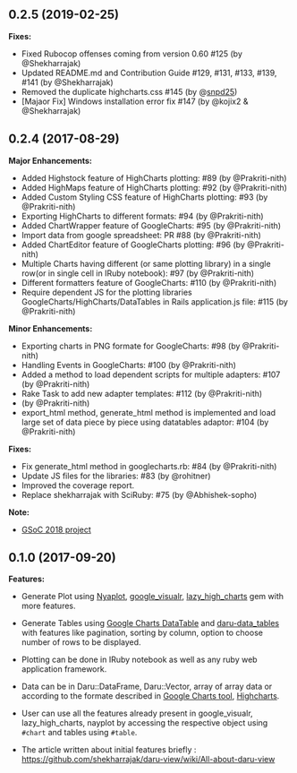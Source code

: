## 0.2.5 (2019-02-25)

**Fixes:**

- Fixed Rubocop offenses coming from version 0.60 #125 (by @Shekharrajak)
- Updated README.md and Contribution Guide #129, #131, #133, 
    #139, #141 (by @Shekharrajak)
- Removed the duplicate highcharts.css #145 (by @[snpd25](/snpd25)) 
- [Majaor Fix] Windows installation error fix #147 (by @kojix2 & @Shekharrajak)

## 0.2.4 (2017-08-29)

**Major Enhancements:**

- Added Highstock feature of HighCharts plotting: #89 (by @Prakriti-nith)
- Added HighMaps feature of HighCharts plotting: #92 (by @Prakriti-nith)
- Added Custom Styling CSS feature of HighCharts plotting: #93
(by @Prakriti-nith)
- Exporting HighCharts to different formats: #94 (by @Prakriti-nith)
- Added ChartWrapper feature of GoogleCharts: #95 (by @Prakriti-nith)
- Import data from google spreadsheet: PR #88 (by @Prakriti-nith)
- Added ChartEditor feature of GoogleCharts plotting: #96 (by @Prakriti-nith)
- Multiple Charts having different (or same plotting library)
in a single row(or in single cell in IRuby notebook): #97 (by @Prakriti-nith)
- Different formatters feature of GoogleCharts: #110 (by @Prakriti-nith)
- Require dependent JS for the plotting libraries
GoogleCharts/HighCharts/DataTables in Rails application.js file: #115
(by @Prakriti-nith)


**Minor Enhancements:**

- Exporting charts in PNG formate for GoogleCharts: #98 (by @Prakriti-nith)
- Handling Events in GoogleCharts: #100 (by @Prakriti-nith)
- Added a method to load dependent scripts for multiple adapters: #107
(by @Prakriti-nith)
- Rake Task to add new adapter templates: #112 (by @Prakriti-nith)
- (by @Prakriti-nith)
- export_html method, generate_html method is implemented and load large set of data piece by piece using datatables adaptor: #104 (by @Prakriti-nith)

**Fixes:**

- Fix generate_html method in googlecharts.rb: #84 (by @Prakriti-nith)
- Update JS files for the libraries: #83 (by @rohitner)
- Improved the coverage report.
- Replace shekharrajak with SciRuby: #75 (by @Abhishek-sopho)

**Note:**

* [GSoC 2018 project](https://github.com/SciRuby/daru-view/wiki/GSoC-2018---Progress-Report)

## 0.1.0 (2017-09-20)

**Features:**

- Generate Plot using [Nyaplot](https://github.com/SciRuby/nyaplot),
[google_visualr](https://github.com/winston/google_visualr/),
[lazy_high_charts](https://github.com/michelson/lazy_high_charts) gem with more features.

- Generate Tables using [Google Charts DataTable](https://developers.google.com/chart/interactive/docs/gallery/table) and [daru-data_tables](https://github.com/Shekharrajak/daru-data_tables) with features like pagination, sorting by column, option to choose number of rows to be displayed.

- Plotting can be done in IRuby notebook as well as any ruby web application
framework.

- Data can be in Daru::DataFrame, Daru::Vector, array of array data or
according to the formate described in [Google Charts tool](https://developers.google.com/chart/interactive/docs/gallery), [Highcharts](https://www.highcharts.com/demo).

- User can use all the features already present in google_visualr,
lazy_high_charts, nayplot by accessing the respective object using
`#chart` and tables using `#table`.

- The article written about initial features briefly : https://github.com/shekharrajak/daru-view/wiki/All-about-daru-view

